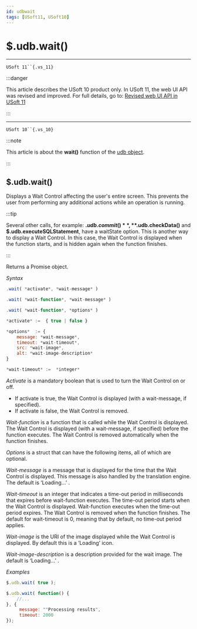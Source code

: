 ```yaml
---
id: udbwait
tags: [USoft11, USoft10]
---
```

# $.udb.wait()



----

`USoft 11``{.vs_11}`


:::danger

This article describes the USoft 10 product only.
In USoft 11, the web UI API was revised and improved. For full details, go to:
[Revised web UI API in USoft 11](/docs/Web_and_app_UIs/UDB_udb/Revised_web_UI_API_in_USoft_11.md)

:::

----

`USoft 10``{.vs_10}`


:::note

This article is about the **wait()** function of the [udb object](/docs/Web_and_app_UIs/UDB_udb).

:::

## **$.udb.wait()**

Displays a Wait Control affecting the user's entire screen. This prevents the user from performing any additional actions while an operation is running.


:::tip

Several other calls, for example: **$.udb.commit()**, **$.udb.checkData()** and **$.udb.executeSQLStatement**, have a waitState option. This is another way to display a Wait Control. In this case, the Wait Control is displayed when the function starts, and is hidden again when the function finishes.

:::

Returns a Promise object.

*Syntax*

```js
.wait( *activate*, *wait-message* )

.wait( *wait-function*, *wait-message* )

.wait( *wait-function*, *options* )

*activate* :=  { true | false }

*options*  := {
    message: *wait-message*,
    timeout: *wait-timeout*,
    src: *wait-image*,
    alt: *wait-image-description*
}

*wait-timeout* :=  *integer*
```

*Activate* is a mandatory boolean that is used to turn the Wait Control on or off.

- If activate is true, the Wait Control is displayed (with a wait-message, if specified).
- If activate is false, the Wait Control is removed.

*Wait-function* is a function that is called while the Wait Control is displayed. The Wait Control is displayed (with a wait-message, if specified) before the function executes. The Wait Control is removed automatically when the function finishes.

*Options* is a struct that can have the following items, all of which are optional.

*Wait-message* is a message that is displayed for the time that the Wait Control is displayed. This message is also handled by the translation engine. The default is ‘Loading…’ .

*Wait-timeout* is an integer that indicates a time-out period in milliseconds that expires before wait-function executes. The time-out period starts when the Wait Control is displayed. Wait-function executes when the time-out period expires. The Wait Control is removed when the function finishes. The default for wait-timeout is 0, meaning that by default, no time-out period applies.

*Wait-image* is the URI of the image displayed while the Wait Control is displayed. By default this is a ‘Loading’ icon.

*Wait-image-description* is a description provided for the wait image. The default is ‘Loading...’ .

*Examples*

```js
$.udb.wait( true );
```

```js
$.udb.wait( function() {
    //...
}, {
     message: ""Processing results",
     timeout: 2000
});
```